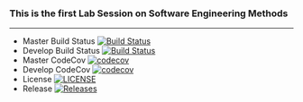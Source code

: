 ### This is the first Lab Session on Software Engineering Methods

---

- Master Build Status [![Build Status](https://travis-ci.org/migbash/sem.svg?branch=master)](https://travis-ci.org/migbash/sem)
- Develop Build Status [![Build Status](https://travis-ci.org/migbash/sem.svg?branch=develop)](https://travis-ci.org/migbash/sem)
- Master CodeCov [![codecov](https://codecov.io/gh/migbash/sem/branch/master/graph/badge.svg)](https://codecov.io/gh/migbash/sem)
- Develop CodeCov [![codecov](https://codecov.io/gh/migbash/sem/branch/develop/graph/badge.svg)](https://codecov.io/gh/migbash/sem)
- License [![LICENSE](https://img.shields.io/github/license/migbash/sem.svg?style=flat-square)](https://github.com/migbash/sem/blob/master/LICENSE)
- Release [![Releases](https://img.shields.io/github/release/migbash/sem/all.svg?style=flat-square)](https://github.com/migbash/sem/releases)